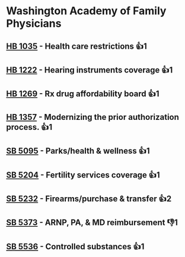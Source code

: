 # Washington Academy of Family Physicians

## [HB 1035](/bill/2023-24/hb/1035/) - Health care restrictions 👍1  

## [HB 1222](/bill/2023-24/hb/1222/) - Hearing instruments coverage 👍1  

## [HB 1269](/bill/2023-24/hb/1269/) - Rx drug affordability board 👍1  

## [HB 1357](/bill/2023-24/hb/1357/) - Modernizing the prior authorization process. 👍1  

## [SB 5095](/bill/2023-24/sb/5095/) - Parks/health & wellness 👍1  

## [SB 5204](/bill/2023-24/sb/5204/) - Fertility services coverage 👍1  

## [SB 5232](/bill/2023-24/sb/5232/) - Firearms/purchase & transfer 👍2  

## [SB 5373](/bill/2023-24/sb/5373/) - ARNP, PA, & MD reimbursement  👎1 

## [SB 5536](/bill/2023-24/sb/5536/) - Controlled substances 👍1  